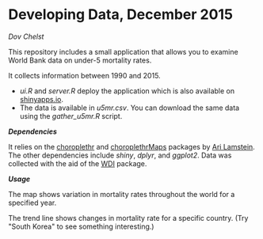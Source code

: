 # Developing Data, December 2015
_Dov Chelst_

This repository includes a small application that allows you to examine World Bank data on under-5 mortality rates.

It collects information between 1990 and 2015.

* _ui.R_ and _server.R_ deploy the application which is also available on [shinyapps.io](https://dnchelst.shinyapps.io/u5mr-app).
* The data is available in _u5mr.csv_. You can download the same data using the _gather\_u5mr.R_ script.


***Dependencies***

It relies on the [choroplethr](https://cran.r-project.org/web/packages/choroplethr/index.html) 
and 
[choroplethrMaps](https://cran.r-project.org/web/packages/choroplethrMaps/index.html) 
packages by [Ari Lamstein](http://www.arilamstein.com). The other dependencies include _shiny_, _dplyr_, and _ggplot2_. Data was collected with the aid of the [WDI](https://cran.r-project.org/web/packages/WDI/WDI.pdf) package.

***Usage***

The map shows variation in mortality rates throughout the world for a specified year.

The trend line shows changes in mortality rate for a specific country. (Try "South Korea" to see something interesting.)
